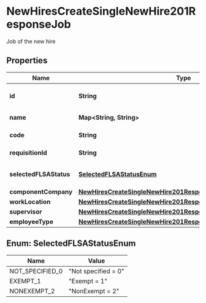 

# NewHiresCreateSingleNewHire201ResponseJob

Job of the new hire

## Properties

| Name | Type | Description | Notes |
|------------ | ------------- | ------------- | -------------|
|**id** | **String** | Unique identifier of the job |  [optional] |
|**name** | **Map&lt;String, String&gt;** | The name of the job |  [optional] |
|**code** | **String** | Code of the job |  [optional] |
|**requisitionId** | **String** | RequisitionId of the job |  [optional] |
|**selectedFLSAStatus** | [**SelectedFLSAStatusEnum**](#SelectedFLSAStatusEnum) | Selected FLSA status for the job |  [optional] |
|**componentCompany** | [**NewHiresCreateSingleNewHire201ResponseJobComponentCompany**](NewHiresCreateSingleNewHire201ResponseJobComponentCompany.md) |  |  [optional] |
|**workLocation** | [**NewHiresCreateSingleNewHire201ResponseJobWorkLocation**](NewHiresCreateSingleNewHire201ResponseJobWorkLocation.md) |  |  [optional] |
|**supervisor** | [**NewHiresCreateSingleNewHire201ResponseJobSupervisor**](NewHiresCreateSingleNewHire201ResponseJobSupervisor.md) |  |  [optional] |
|**employeeType** | [**NewHiresCreateSingleNewHire201ResponseJobEmployeeType**](NewHiresCreateSingleNewHire201ResponseJobEmployeeType.md) |  |  [optional] |



## Enum: SelectedFLSAStatusEnum

| Name | Value |
|---- | -----|
| NOT_SPECIFIED_0 | &quot;Not specified &#x3D; 0&quot; |
| EXEMPT_1 | &quot;Exempt &#x3D; 1&quot; |
| NONEXEMPT_2 | &quot;NonExempt &#x3D; 2&quot; |



